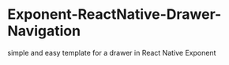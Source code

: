 # Exponent-ReactNative-Drawer-Navigation
simple and easy template for a drawer in React Native Exponent
